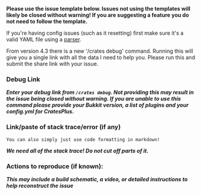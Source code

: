 **Please use the issue template below. Issues not using the templates will likely be closed without warning! If you are suggesting a feature you do not need to follow the template.**

If you're having config issues (such as it resetting) first make sure it's a valid YAML file using a [parser](http://yaml-online-parser.appspot.com).

From version 4.3 there is a new '/crates debug' command. Running this will give you a single link with all the data I need to help you. Please run this and submit the share link with your issue.

### Debug Link
___Enter your debug link from `/crates debug`. Not providing this may result in the issue being closed without warning. If you are unable to use this command please provide your Bukkit version, a list of plugins and your config.yml for CratesPlus.___

### Link/paste of stack trace/error (if any)

    You can also simply just use code formatting in markdown!
___We need all of the stack trace! Do not cut off parts of it.___

### Actions to reproduce (if known):
___This may include a build schematic, a video, or detailed instructions to help reconstruct the issue___
